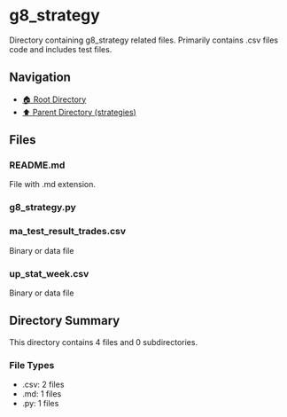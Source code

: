 # g8_strategy

Directory containing g8_strategy related files. Primarily contains .csv files code and includes test files.

## Navigation

* [🏠 Root Directory](../../../README.md)
* [⬆️ Parent Directory (strategies)](../README.md)

## Files

### README.md

File with .md extension.

### g8_strategy.py

### ma_test_result_trades.csv

Binary or data file

### up_stat_week.csv

Binary or data file

## Directory Summary

This directory contains 4 files and 0 subdirectories.

### File Types

* .csv: 2 files
* .md: 1 files
* .py: 1 files
